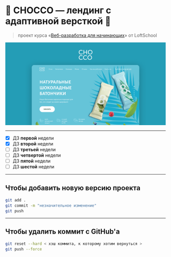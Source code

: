 # :chocolate_bar: CHOCCO — лендинг с адаптивной версткой :chocolate_bar:

> проект курса «[Веб-разработка для начинающих](https://loftschool.com/course/web-beginner/)» от LoftSchool

![](https://github.com/DiMustard/2020-11-23-web-chocco/blob/master/images/cover.png)

---

- [X] ДЗ __первой__ недели
- [X] ДЗ __второй__ недели
- [ ] ДЗ __третьей__ недели
- [ ] ДЗ __четвертой__ недели
- [ ] ДЗ __пятой__ недели
- [ ] ДЗ __шестой__ недели

---

## Чтобы добавить новую версию проекта
```bash
git add .
git commit -m "незначительное изменение"
git push
```

---

## Чтобы удалить коммит с GitHub'а
```bash
git reset --hard < хэш коммита, к которому хотим вернуться >
git push --force
```